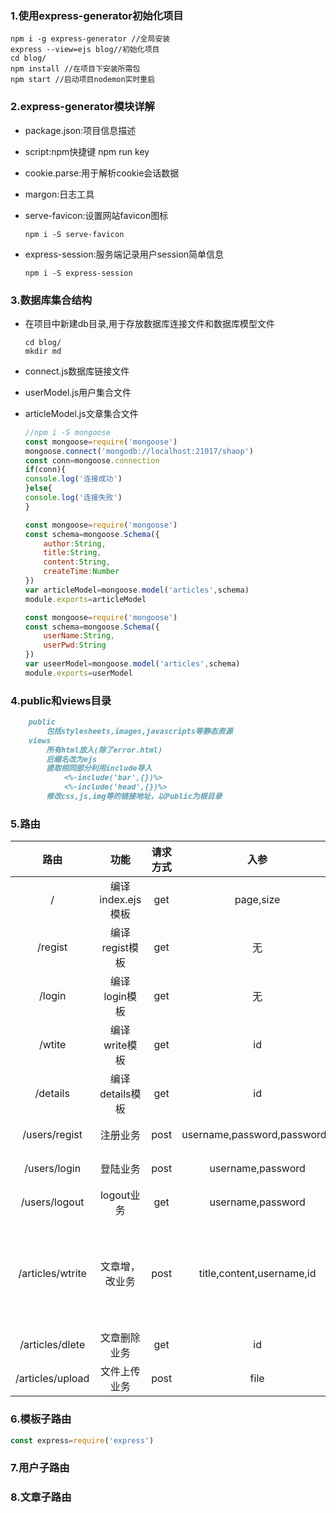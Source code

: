 ### 1.使用express-generator初始化项目
```shell
npm i -g express-generator //全局安装
express --view=ejs blog//初始化项目
cd blog/
npm install //在项目下安装所需包
npm start //启动项目nodemon实时重启
```
### 2.express-generator模块详解

- package.json:项目信息描述

- script:npm快捷键 npm run key

- cookie.parse:用于解析cookie会话数据

- margon:日志工具

- serve-favicon:设置网站favicon图标
    ```shell
    npm i -S serve-favicon
    ```
- express-session:服务端记录用户session简单信息

    ```shell
    npm i -S express-session
    ```

### 3.数据库集合结构

- 在项目中新建db目录,用于存放数据库连接文件和数据库模型文件

    ```shell
    cd blog/  
    mkdir md 
    ```

- connect.js数据库链接文件

- userModel.js用户集合文件

- articleModel.js文章集合文件

    ```javascript
    //npm i -S mongoose
    const mongoose=require('mongoose')
    mongoose.connect('mongodb://localhost:21017/shaop')
    const conn=mongoose.connection
    if(conn){
    console.log('连接成功')
    }else{
    console.log('连接失败')
    }
    ```

    ```javascript
    const mongoose=require('mongoose')
    const schema=mongoose.Schema({
        author:String,
        title:String,
        content:String,
        createTime:Number
    })
    var articleModel=mongoose.model('articles',schema)
    module.exports=articleModel
    ```

    ```javascript
    const mongoose=require('mongoose')
    const schema=mongoose.Schema({
        userName:String,
        userPwd:String
    })
    var useerModel=mongoose.model('articles',schema)
    module.exports=userModel
    ```

### 4.public和views目录

```markdown
    public
        包括stylesheets,images,javascripts等静态资源
    views
        所有html放入(除了error.html)
        后缀名改为ejs
        提取相同部分利用include导入
            <%-include('bar',{})%>
            <%-include('head',{})%>
        修改css,js,img等的链接地址，以Public为根目录
```
### 5.路由
|     路由      |       功能        | 请求方式 |            入参             |   返回值   |           说明           |
| :-----------: | :---------------: | :------: | :-------------------------: | :--------: | :----------------------: |
|       /       | 编译index.ejs模板 |   get    |          page,size          | index页面  |            无            |
|    /regist    |  编译regist模板   |   get    |             无              | regist页面 |            无            |
|    /login     |   编译login模板   |   get    |             无              | login页面  |            无            |
|    /wtite     |   编译write模板   |   get    |             id              | write页面  | id有表示更改，无表示写入 |
|   /details    |  编译details模板  |   get    |             id              |  details   |           页面           |
| /users/regist |     注册业务      |   post   | username,password,password2 |   重定向   |      成功到登陆页面      |
| /users/login  |     登陆业务      |   post   |      username,password      |   重定向   |        成功后到主页        |
| /users/logout |    logout业务     |   get    |      username,password      |   重定向   |          成功到login页面          |
| /articles/wtrite | 文章增，改业务 | post | title,content,username,id | 重定向 | 有id是修改业务,无id是新增业务,成功重定向/,失败重定向/write |
| /articles/dlete |   文章删除业务    |   get    |             id              |   重定向   | 成败到主页 |
| /articles/upload |   文件上传业务    |   post   |            file             |   重定向   | ｛err:,msg:图片路径｝ |




### 6.模板子路由
```javascript
const express=require('express')
```
### 7.用户子路由

### 8.文章子路由